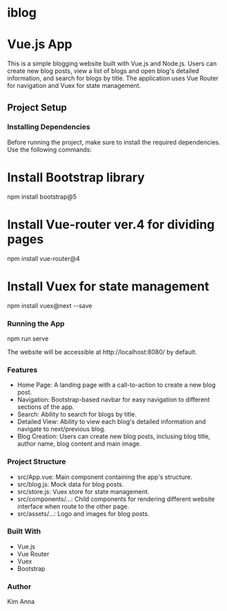 # iblog

# Vue.js App

This is a simple blogging website built with Vue.js and Node.js. Users can create new blog posts, view a list of blogs and open blog's detailed information, and search for blogs by title. The application uses Vue Router for navigation and Vuex for state management.

## Project Setup

### Installing Dependencies
Before running the project, make sure to install the required dependencies. Use the following commands:

# Install Bootstrap library
npm install bootstrap@5

# Install Vue-router ver.4 for dividing pages
npm install vue-router@4

# Install Vuex for state management
npm install vuex@next --save

### Running the App
npm run serve

The website will be accessible at http://localhost:8080/ by default.

### Features
- Home Page: A landing page with a call-to-action to create a new blog post.
- Navigation: Bootstrap-based navbar for easy navigation to different sections of the app.
- Search: Ability to search for blogs by title.
- Detailed View: Ability to view each blog's detailed information and navigate to next/previous blog.
- Blog Creation: Users can create new blog posts, inclusing blog title, author name, blog content and main image.

### Project Structure
- src/App.vue: Main component containing the app's structure.
- src/blog.js: Mock data for blog posts.
- src/store.js: Vuex store for state management.
- src/components/...: Child components for rendering different website interface when route to the other page.
- src/assets/...: Logo and images for blog posts.

### Built With
- Vue.js
- Vue Router
- Vuex
- Bootstrap

### Author
Kim Anna
